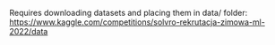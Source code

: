 Requires downloading datasets and placing them in data/ folder: https://www.kaggle.com/competitions/solvro-rekrutacja-zimowa-ml-2022/data
